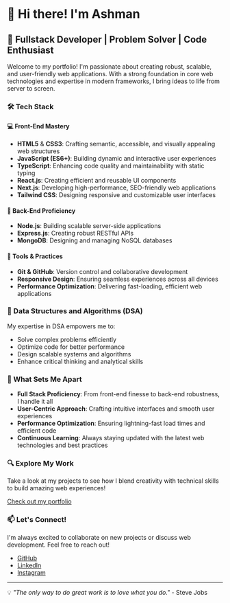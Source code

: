 # 👋 Hi there! I'm Ashman

## 🚀 Fullstack Developer | Problem Solver | Code Enthusiast

Welcome to my portfolio! I'm passionate about creating robust, scalable, and user-friendly web applications. With a strong foundation in core web technologies and expertise in modern frameworks, I bring ideas to life from server to screen.

### 🛠️ Tech Stack

#### 💻 Front-End Mastery

- **HTML5** & **CSS3**: Crafting semantic, accessible, and visually appealing web structures
- **JavaScript (ES6+)**: Building dynamic and interactive user experiences
- **TypeScript**: Enhancing code quality and maintainability with static typing
- **React.js**: Creating efficient and reusable UI components
- **Next.js**: Developing high-performance, SEO-friendly web applications
- **Tailwind CSS**: Designing responsive and customizable user interfaces

#### 🔧 Back-End Proficiency

- **Node.js**: Building scalable server-side applications
- **Express.js**: Creating robust RESTful APIs
- **MongoDB**: Designing and managing NoSQL databases

#### 🧰 Tools & Practices

- **Git & GitHub**: Version control and collaborative development
- **Responsive Design**: Ensuring seamless experiences across all devices
- **Performance Optimization**: Delivering fast-loading, efficient web applications

### 🧠 Data Structures and Algorithms (DSA)

My expertise in DSA empowers me to:

- Solve complex problems efficiently
- Optimize code for better performance
- Design scalable systems and algorithms
- Enhance critical thinking and analytical skills

### 🌟 What Sets Me Apart

- **Full Stack Proficiency**: From front-end finesse to back-end robustness, I handle it all
- **User-Centric Approach**: Crafting intuitive interfaces and smooth user experiences
- **Performance Optimization**: Ensuring lightning-fast load times and efficient code
- **Continuous Learning**: Always staying updated with the latest web technologies and best practices

### 🔍 Explore My Work

Take a look at my projects to see how I blend creativity with technical skills to build amazing web experiences!

[Check out my portfolio](https://yourportfoliolink.com)

### 📫 Let's Connect!

I'm always excited to collaborate on new projects or discuss web development. Feel free to reach out!

- [GitHub](https://github.com/chobar02)
- [LinkedIn](https://www.linkedin.com/in/ashman02/)
- [Instagram](https://www.instagram.com/cforchobar/)

---

💡 _"The only way to do great work is to love what you do."_ - Steve Jobs
